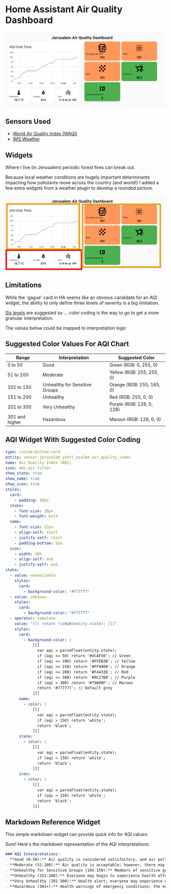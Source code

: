 # Home Assistant Air Quality Dashboard

![alt text](screenshots/1.png)

## Sensors Used

- [World Air Quality Index (WAQI)](https://www.home-assistant.io/integrations/waqi/) 
- [IMS Weather](https://github.com/GuyKh/ims-custom-component) 

## Widgets

Where I live (in Jerusalem) periodic forest fires can break out. 

Because local weather conditions are hugely important determinants impacting how pollutants move across the country (and world!) I added a few extra widgets from a weather plugin to develop a rounded picture.

![alt text](screenshots/2.png)

## Limitations

While the 'gague' card in HA seems like an obvious candidate for an AQI widget, the ability to only define three levels of severity is a big limitation. 

[Six levels](https://www.airnow.gov/aqi/aqi-basics/) are suggested so ... color coding is the way to go to get a more granular interpretation. 

The values below could be mapped to interpretation logic

## Suggested Color Values For AQI Chart

 

| **Range**           | **Interpretation**                         | **Suggested Color**                |
|---------------------|--------------------------------------------|------------------------------------|
| 0 to 50             | Good                                       | Green (RGB: 0, 255, 0)             |
| 51 to 100           | Moderate                                   | Yellow (RGB: 255, 255, 0)          |
| 101 to 150          | Unhealthy for Sensitive Groups             | Orange (RGB: 255, 165, 0)          |
| 151 to 200          | Unhealthy                                  | Red (RGB: 255, 0, 0)              |
| 201 to 300          | Very Unhealthy                             | Purple (RGB: 128, 0, 128)          |
| 301 and higher      | Hazardous                                  | Maroon (RGB: 128, 0, 0)           |


## AQI Widget With Suggested Color Coding

```yaml
type: custom:button-card
entity: sensor.jerusalem_yshrl_usalem_air_quality_index
name: Air Quality Index (AQI)
icon: mdi:air-filter
show_state: true
show_name: true
show_icon: true
styles:
  card:
    - padding: 10px
  state:
    - font-size: 20px
    - font-weight: bold
  name:
    - font-size: 12px
    - align-self: start
    - justify-self: start
    - padding-bottom: 5px
  icon:
    - width: 30%
    - align-self: end
    - justify-self: end
state:
  - value: unavailable
    styles:
      card:
        - background-color: "#777777"
  - value: unknown
    styles:
      card:
        - background-color: "#777777"
  - operator: template
    value: "[[[ return !isNaN(entity.state); ]]]"
    styles:
      card:
        - background-color: |
            [[[
              var aqi = parseFloat(entity.state);
              if (aqi <= 50) return '#4CAF50'; // Green
              if (aqi <= 100) return '#FFEB3B'; // Yellow
              if (aqi <= 150) return '#FF9800'; // Orange
              if (aqi <= 200) return '#F44336'; // Red
              if (aqi <= 300) return '#9C27B0'; // Purple
              if (aqi > 300) return '#79000F'; // Maroon
              return '#777777'; // Default grey
            ]]]
      name:
        - color: |
            [[[
              var aqi = parseFloat(entity.state);
              if (aqi > 150) return 'white';
              return 'black';
            ]]]
      state:
        - color: |
            [[[
              var aqi = parseFloat(entity.state);
              if (aqi > 150) return 'white';
              return 'black';
            ]]]
      icon:
        - color: |
            [[[
              var aqi = parseFloat(entity.state);
              if (aqi > 150) return 'white';
              return 'black';
            ]]]
```

## Markdown Reference Widget

This simple markdown widget can provide quick info for AQI values:

Sure! Here's the markdown representation of the AQI interpretations:

```markdown
### AQI Interpretations:
- **Good (0-50):** Air quality is considered satisfactory, and air pollution poses little or no risk.
- **Moderate (51-100):** Air quality is acceptable; however, there may be some health concerns for sensitive individuals.
- **Unhealthy for Sensitive Groups (101-150):** Members of sensitive groups may experience health effects, but the general public is less likely to be affected.
- **Unhealthy (151-200):** Everyone may begin to experience health effects; sensitive groups may experience more severe health effects.
- **Very Unhealthy (201-300):** Health alert; everyone may experience more serious health effects.
- **Hazardous (301+):** Health warnings of emergency conditions; the entire population is more likely to be affected.
```